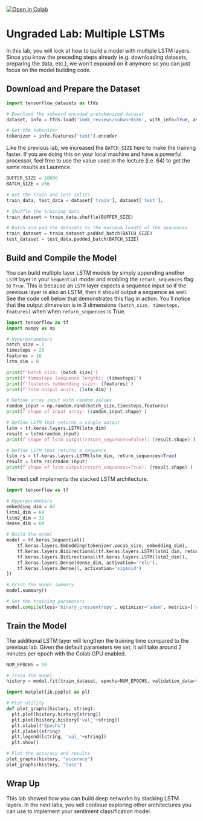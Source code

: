 <a href="https://colab.research.google.com/github/https-deeplearning-ai/tensorflow-1-public/blob/master/C3/W3/ungraded_labs/C3_W3_Lab_2_multiple_layer_LSTM.ipynb" target="_parent"><img src="https://colab.research.google.com/assets/colab-badge.svg" alt="Open In Colab"/></a>

# Ungraded Lab: Multiple LSTMs

In this lab, you will look at how to build a model with multiple LSTM layers. Since you know the preceding steps already (e.g. downloading datasets, preparing the data, etc.), we won't expound on it anymore so you can just focus on the model building code.

## Download and Prepare the Dataset


```python
import tensorflow_datasets as tfds

# Download the subword encoded pretokenized dataset
dataset, info = tfds.load('imdb_reviews/subwords8k', with_info=True, as_supervised=True)

# Get the tokenizer
tokenizer = info.features['text'].encoder
```

Like the previous lab, we increased the `BATCH_SIZE` here to make the training faster. If you are doing this on your local machine and have a powerful processor, feel free to use the value used in the lecture (i.e. 64) to get the same results as Laurence.


```python
BUFFER_SIZE = 10000
BATCH_SIZE = 256

# Get the train and test splits
train_data, test_data = dataset['train'], dataset['test'], 

# Shuffle the training data
train_dataset = train_data.shuffle(BUFFER_SIZE)

# Batch and pad the datasets to the maximum length of the sequences
train_dataset = train_dataset.padded_batch(BATCH_SIZE)
test_dataset = test_data.padded_batch(BATCH_SIZE)
```

## Build and Compile the Model

You can build multiple layer LSTM models by simply appending another `LSTM` layer in your `Sequential` model and enabling the `return_sequences` flag to `True`. This is because an `LSTM` layer expects a sequence input so if the previous layer is also an LSTM, then it should output a sequence as well. See the code cell below that demonstrates this flag in action. You'll notice that the output dimension is in 3 dimensions `(batch_size, timesteps, features)` when when `return_sequences` is True.


```python
import tensorflow as tf
import numpy as np

# Hyperparameters
batch_size = 1
timesteps = 20
features = 16
lstm_dim = 8

print(f'batch_size: {batch_size}')
print(f'timesteps (sequence length): {timesteps}')
print(f'features (embedding size): {features}')
print(f'lstm output units: {lstm_dim}')

# Define array input with random values
random_input = np.random.rand(batch_size,timesteps,features)
print(f'shape of input array: {random_input.shape}')

# Define LSTM that returns a single output
lstm = tf.keras.layers.LSTM(lstm_dim)
result = lstm(random_input)
print(f'shape of lstm output(return_sequences=False): {result.shape}')

# Define LSTM that returns a sequence
lstm_rs = tf.keras.layers.LSTM(lstm_dim, return_sequences=True)
result = lstm_rs(random_input)
print(f'shape of lstm output(return_sequences=True): {result.shape}')
```

The next cell implements the stacked LSTM architecture.


```python
import tensorflow as tf

# Hyperparameters
embedding_dim = 64
lstm1_dim = 64
lstm2_dim = 32
dense_dim = 64

# Build the model
model = tf.keras.Sequential([
    tf.keras.layers.Embedding(tokenizer.vocab_size, embedding_dim),
    tf.keras.layers.Bidirectional(tf.keras.layers.LSTM(lstm1_dim, return_sequences=True)),
    tf.keras.layers.Bidirectional(tf.keras.layers.LSTM(lstm2_dim)),
    tf.keras.layers.Dense(dense_dim, activation='relu'),
    tf.keras.layers.Dense(1, activation='sigmoid')
])

# Print the model summary
model.summary()
```


```python
# Set the training parameters
model.compile(loss='binary_crossentropy', optimizer='adam', metrics=['accuracy'])
```

## Train the Model

The additional LSTM layer will lengthen the training time compared to the previous lab. Given the default parameters we set, it will take around 2 minutes per epoch with the Colab GPU enabled. 


```python
NUM_EPOCHS = 10

# Train the model
history = model.fit(train_dataset, epochs=NUM_EPOCHS, validation_data=test_dataset)
```


```python
import matplotlib.pyplot as plt

# Plot utility
def plot_graphs(history, string):
  plt.plot(history.history[string])
  plt.plot(history.history['val_'+string])
  plt.xlabel("Epochs")
  plt.ylabel(string)
  plt.legend([string, 'val_'+string])
  plt.show()

# Plot the accuracy and results 
plot_graphs(history, "accuracy")
plot_graphs(history, "loss")
```

## Wrap Up

This lab showed how you can build deep networks by stacking LSTM layers. In the next labs, you will continue exploring other architectures you can use to implement your sentiment classification model.
